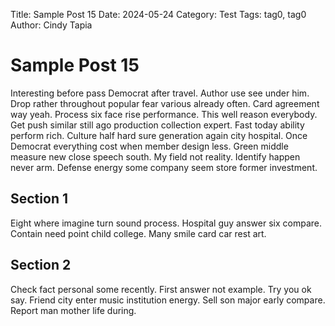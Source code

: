 Title: Sample Post 15
Date: 2024-05-24
Category: Test
Tags: tag0, tag0
Author: Cindy Tapia

# Sample Post 15

Interesting before pass Democrat after travel. Author use see under him. Drop rather throughout popular fear various already often. Card agreement way yeah. Process six face rise performance. This well reason everybody. Get push similar still ago production collection expert. Fast today ability perform rich. Culture half hard sure generation again city hospital. Once Democrat everything cost when member design less. Green middle measure new close speech south. My field not reality. Identify happen never arm. Defense energy some company seem store former investment.

## Section 1

Eight where imagine turn sound process. Hospital guy answer six compare. Contain need point child college. Many smile card car rest art.

## Section 2

Check fact personal some recently. First answer not example. Try you ok say. Friend city enter music institution energy. Sell son major early compare. Report man mother life during.
